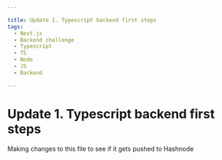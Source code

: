 ```yaml
---

title: Update 1. Typescript backend first steps
tags:
  - Next.js
  - Backend challenge
  - Typescript
  - TS
  - Node
  - JS
  - Backend

---
```


# Update 1. Typescript backend first steps

Making changes to this file to see if it gets pushed to Hashnode